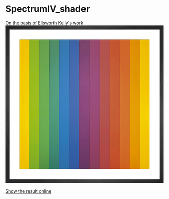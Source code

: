 # SpectrumIV_shader

On the basis of Ellsworth Kelly's work ![artwork](original.jpg)


[Show the result online](https://guillaume-gomez.github.io/SpectrumIV_shader)
